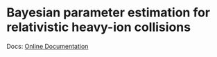 # Bayesian parameter estimation for relativistic heavy-ion collisions

Docs: [Online Documentation](http://hic-param-est.readthedocs.io/en/latest/)
